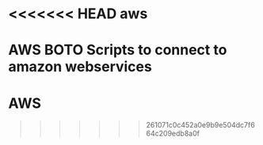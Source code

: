 <<<<<<< HEAD
aws
===

AWS BOTO Scripts to connect to amazon webservices
=======
AWS
===
>>>>>>> 261071c0c452a0e9b9e504dc7f664c209edb8a0f
